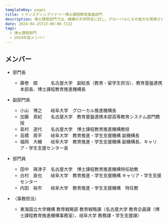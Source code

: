 ```yaml
---
templateKey: pages
title: トランスディシプリナリー博士課程教育推進部門
description: 博⼠課程部⾨では、機構の大学院生に対し、グローバルにその能力を発揮させるために、自分の専門領域の深い学識と卓越した能力に加えて、関係者との協働ネットワークを創造発展させる能力の育成を行います。
date: 2024-04-25T13:00:00.712Z
tags:
  - 博⼠課程部⾨
  - 2024年度メンバー
---
```

## メンバー

* 部門長

  * 藤巻　朗　　　名古屋大学　副総長（教育・留学生担当）、教育基盤連携本部長、博士課程教育推進機構長
    
* 副部門長

  * 小山　博之　　岐阜大学　グローカル推進機構長
  * 加藤　真紀　　名古屋大学　教育基盤連携本部高等教育システム部門教授
  * 島村　道代　　名古屋大学　博士課程教育推進機構教授
  * 高橋　周平　　岐阜大学　教育推進・学生支援機構 副機構長
  * 福岡　大輔　　岐阜大学　教育推進・学生支援機構 副機構長、キャリア・学生支援センター長

* 部門員

  * 田中　瑛津子　名古屋大学　博士課程教育推進機構特任助教
  * 白村　直也　　岐阜大学　教育推進・学生支援機構 キャリア・学生支援センター
  * 内田　裕市　　岐阜大学　教育推進・学生支援機構　特任教

* （事務担当）

  * 東海国立大学機構 教育戦略部 教育戦略課（名古屋大学 教育企画課（博士課程教育推進機構事務室）、岐阜大学 教務課・学生支援課）
    
